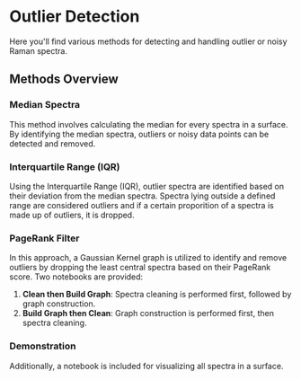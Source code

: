 # Outlier Detection

Here you'll find various methods for detecting and handling outlier or noisy Raman spectra.

## Methods Overview

### Median Spectra
This method involves calculating the median for every spectra in a surface. By identifying the median spectra, outliers or noisy data points can be detected and removed.

### Interquartile Range (IQR)
Using the Interquartile Range (IQR), outlier spectra are identified based on their deviation from the median spectra. Spectra lying outside a defined range are considered outliers and if a certain proporition of a spectra is made up of outliers, it is dropped.

### PageRank Filter
In this approach, a Gaussian Kernel graph is utilized to identify and remove outliers by dropping the least central spectra based on their PageRank score. Two notebooks are provided:
1. **Clean then Build Graph**: Spectra cleaning is performed first, followed by graph construction.
2. **Build Graph then Clean**: Graph construction is performed first, then spectra cleaning.

### Demonstration
Additionally, a notebook is included for visualizing all spectra in a surface.


